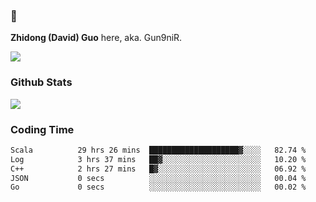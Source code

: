 ### 👋 

**Zhidong (David) Guo** here, aka. Gun9niR.

![](https://komarev.com/ghpvc/?username=Gun9niR&label=Total+Views)

### Github Stats

<img src="https://github-readme-stats.vercel.app/api?username=Gun9niR&count_private=true&show_icons=true&theme=vue-dark&hide_title=true">

### Coding Time

<!--START_SECTION:waka-->

```txt
Scala          29 hrs 26 mins  ████████████████████▓░░░░   82.74 %
Log            3 hrs 37 mins   ██▓░░░░░░░░░░░░░░░░░░░░░░   10.20 %
C++            2 hrs 27 mins   █▓░░░░░░░░░░░░░░░░░░░░░░░   06.92 %
JSON           0 secs          ░░░░░░░░░░░░░░░░░░░░░░░░░   00.04 %
Go             0 secs          ░░░░░░░░░░░░░░░░░░░░░░░░░   00.02 %
```

<!--END_SECTION:waka-->
